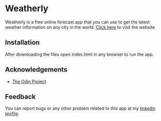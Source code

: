 
# Weatherly

Weatherly is a free online forecast app that you can use to get the latest weather information on any city in the world. [Click here](https://nail003.github.io/weatherly) to visit the website.
## Installation

After downloading the files open index.html in any browser to run the app.
## Acknowledgements

 - [The Odin Project](https://www.theodinproject.com)
## Feedback

You can report bugs or any other problem related to this app at my [linkedin profile](https://www.linkedin.com/in/danial-zafar-dev/).

